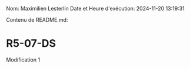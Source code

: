 Nom: Maximilien Lesterlin
Date et Heure d'exécution: 2024-11-20 13:19:31

Contenu de README.md:

# R5-07-DS

Modification 1
